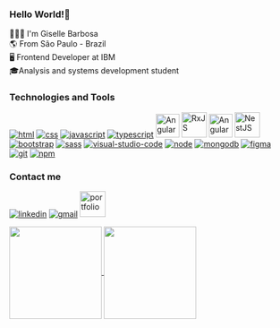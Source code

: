### Hello World!👋

👩🏻‍💻 I'm Giselle Barbosa  
:earth_americas: From São Paulo - Brazil  
🖥️ Frontend Developer at IBM <br>
🎓Analysis and systems development student 


### Technologies and Tools 

[![html](https://angular-portfolio-giselle.vercel.app/assets/images/skills-page/languages/html.png)](https://www.linkedin.com/in/gisellebarb/) 
[![css](https://angular-portfolio-giselle.vercel.app/assets/images/skills-page/languages/css.png)](https://www.linkedin.com/in/gisellebarb/) 
[![javascript](https://angular-portfolio-giselle.vercel.app/assets/images/skills-page/languages/javascript.png)](https://www.linkedin.com/in/gisellebarb/) 
[![typescript](https://angular-portfolio-giselle.vercel.app/assets/images/skills-page/languages/typescript.png)](https://www.linkedin.com/in/gisellebarb/) 
<a href="https://www.linkedin.com/in/gisellebarb/" ><img width="42px" src="https://angular.io/assets/images/logos/angularjs/AngularJS-Shield.svg" alt="Angular" /></a>
<a href="https://www.linkedin.com/in/gisellebarb/" ><img width="45px" src="https://seeklogo.com/images/R/rxjs-logo-1C13E67498-seeklogo.com.png" alt="RxJS"/></a>
<a href="https://www.linkedin.com/in/gisellebarb/"><img width="42px" src="https://angular-portfolio-giselle.vercel.app/assets/images/skills-page/languages/material.png" alt="Angular" /></a>
<a href="https://www.linkedin.com/in/gisellebarb/" ><img width="45px" src="https://seeklogo.com/images/N/nestjs-logo-09342F76C0-seeklogo.com.png" alt="NestJS" /></a>
[![bootstrap](https://angular-portfolio-giselle.vercel.app/assets/images/skills-page/languages/bootstrap.png)](https://www.linkedin.com/in/gisellebarb/) 
[![sass](https://angular-portfolio-giselle.vercel.app/assets/images/skills-page/languages/sass.png)](https://www.linkedin.com/in/gisellebarb/) 
[![visual-studio-code](https://angular-portfolio-giselle.vercel.app/assets/images/skills-page/languages/visual-studio-code.png)](https://www.linkedin.com/in/gisellebarb/) 
[![node](https://angular-portfolio-giselle.vercel.app/assets/images/skills-page/languages/node.png)](https://www.linkedin.com/in/gisellebarb/) 
[![mongodb](https://angular-portfolio-giselle.vercel.app/assets/images/skills-page/languages/mongodb.png)](https://www.linkedin.com/in/gisellebarb/) 
[![figma](https://angular-portfolio-giselle.vercel.app/assets/images/skills-page/languages/figma.png)](https://www.linkedin.com/in/gisellebarb/) 
[![git](https://angular-portfolio-giselle.vercel.app/assets/images/skills-page/languages/git.png)](https://www.linkedin.com/in/gisellebarb/) 
[![npm](https://angular-portfolio-giselle.vercel.app/assets/images/skills-page/languages/npm.png)](https://www.linkedin.com/in/gisellebarb/) 

 
### Contact me
[![linkedin](https://angular-portfolio-giselle.vercel.app/assets/images/contact-page/linkedin.png)](https://www.linkedin.com/in/gisellebarb/) 
[![gmail](https://angular-portfolio-giselle.vercel.app/assets/images/contact-page/gmail.png)](mailto:gisellebarbosadevops@gmail.com) 
<a href="https://angular-portfolio-giselle.vercel.app"><img alt="portfolio" width="46px" src="https://images.vexels.com/media/users/3/205387/isolated/lists/9e5a4a16e78a187fc3e47fc6e2c5f03a-traco-do-icone-do-site-da-internet.png" /></a>

<div style="display: inline_block">
 <a href="https://github.com/GiselleBarbosa">
  <img align="center" height="165em" src="https://github-readme-stats.vercel.app/api?username=GiselleBarbosa&show_icons=true&theme=dracula&include_all_commits=true&count_private=true"/>
  <img align="center" height="165em" src="https://github-readme-stats.vercel.app/api/top-langs/?username=GiselleBarbosa&layout=compact&langs_count=7&theme=dracula"/></a>
</div> 
  
